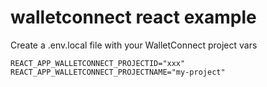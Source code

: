 # walletconnect react example

Create a .env.local file with your WalletConnect project vars

```
REACT_APP_WALLETCONNECT_PROJECTID="xxx"
REACT_APP_WALLETCONNECT_PROJECTNAME="my-project"
```

